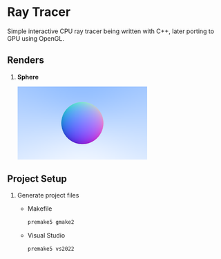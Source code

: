 # Ray Tracer

Simple interactive CPU ray tracer being written with C++, later porting to GPU using OpenGL.

## Renders

1. **Sphere**
   
    <img src="Content/Sphere.png" alt="Render" width="300">

## Project Setup
1. Generate project files
    - Makefile
        ```bash
        premake5 gmake2
        ```

    - Visual Studio
        ```bash
        premake5 vs2022
        ```